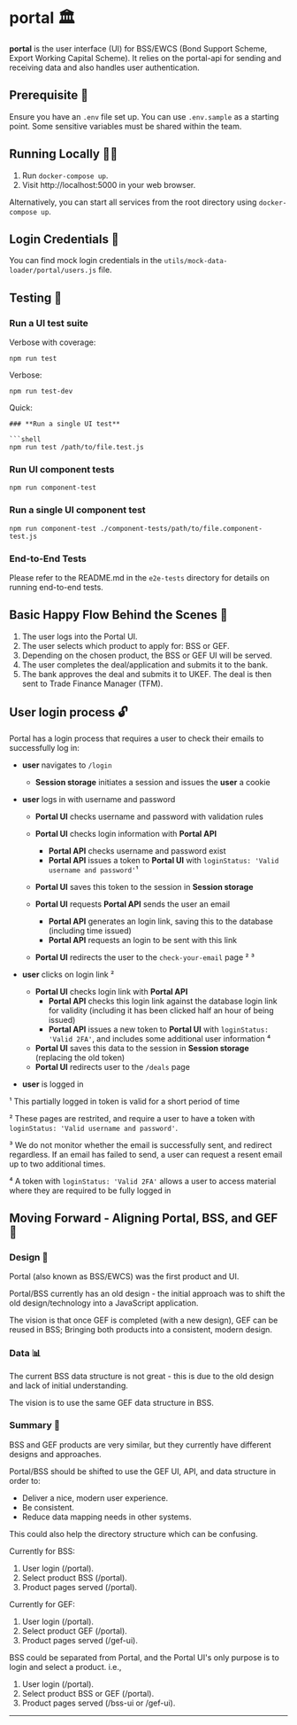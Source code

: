 # portal 🏛️

**portal** is the user interface (UI) for BSS/EWCS (Bond Support Scheme, Export Working Capital Scheme). It relies on the portal-api for sending and receiving data and also handles user authentication.

## Prerequisite 🧩

Ensure you have an `.env` file set up. You can use `.env.sample` as a starting point. Some sensitive variables must be shared within the team.

## Running Locally 🏃‍♂️

1. Run `docker-compose up`.
2. Visit http://localhost:5000 in your web browser.

Alternatively, you can start all services from the root directory using `docker-compose up`.

## Login Credentials 🔐

You can find mock login credentials in the `utils/mock-data-loader/portal/users.js` file.

## Testing 🧪

### **Run a UI test suite**

Verbose with coverage:
```shell
npm run test
```

Verbose:
```shell
npm run test-dev
```

Quick:
```
### **Run a single UI test**

```shell
npm run test /path/to/file.test.js
```

### **Run UI component tests**

```shell
npm run component-test
```

### **Run a single UI component test**

```shell
npm run component-test ./component-tests/path/to/file.component-test.js
```

### **End-to-End Tests**

Please refer to the README.md in the `e2e-tests` directory for details on running end-to-end tests.

## Basic Happy Flow Behind the Scenes 🌟

1. The user logs into the Portal UI.
2. The user selects which product to apply for: BSS or GEF.
3. Depending on the chosen product, the BSS or GEF UI will be served.
4. The user completes the deal/application and submits it to the bank.
5. The bank approves the deal and submits it to UKEF. The deal is then sent to Trade Finance Manager (TFM).

## User login process 🔓

Portal has a login process that requires a user to check their emails to successfully log in:

- **user** navigates to `/login`
  - **Session storage** initiates a session and issues the **user** a cookie
- **user** logs in with username and password

  - **Portal UI** checks username and password with validation rules
  - **Portal UI** checks login information with **Portal API**
    - **Portal API** checks username and password exist
    - **Portal API** issues a token to **Portal UI** with `loginStatus: 'Valid username and password'`¹
  - **Portal UI** saves this token to the session in **Session storage**
  - **Portal UI** requests **Portal API** sends the user an email

    - **Portal API** generates an login link, saving this to the database (including time issued)
    - **Portal API** requests an login to be sent with this link

  - **Portal UI** redirects the user to the `check-your-email` page ² ³

- **user** clicks on login link ²
  - **Portal UI** checks login link with **Portal API**
    - **Portal API** checks this login link against the database login link for validity (including it has been clicked half an hour of being issued)
    - **Portal API** issues a new token to **Portal UI** with `loginStatus: 'Valid 2FA'`, and includes some additional user information ⁴
  - **Portal UI** saves this data to the session in **Session storage** (replacing the old token)
  - **Portal UI** redirects user to the `/deals` page
- **user** is logged in

¹ This partially logged in token is valid for a short period of time

² These pages are restrited, and require a user to have a token with `loginStatus: 'Valid username and password'`.

³ We do not monitor whether the email is successfully sent, and redirect regardless. If an email has failed to send, a user can request a resent email up to two additional times.

⁴ A token with `loginStatus: 'Valid 2FA'` allows a user to access material where they are required to be fully logged in

## Moving Forward - Aligning Portal, BSS, and GEF 🔀

### Design 🎨

Portal (also known as BSS/EWCS) was the first product and UI.

Portal/BSS currently has an old design - the initial approach was to shift the old design/technology into a JavaScript application.

The vision is that once GEF is completed (with a new design), GEF can be reused in BSS; Bringing both products into a consistent, modern design.

### Data 📊

The current BSS data structure is not great - this is due to the old design and lack of initial understanding.

The vision is to use the same GEF data structure in BSS.

### Summary 📝

BSS and GEF products are very similar, but they currently have different designs and approaches.

Portal/BSS should be shifted to use the GEF UI, API, and data structure in order to:

- Deliver a nice, modern user experience.
- Be consistent.
- Reduce data mapping needs in other systems.

This could also help the directory structure which can be confusing.

Currently for BSS:

1. User login (/portal).
2. Select product BSS (/portal).
3. Product pages served (/portal).

Currently for GEF:

1. User login (/portal).
2. Select product GEF (/portal).
3. Product pages served (/gef-ui).

BSS could be separated from Portal, and the Portal UI's only purpose is to login and select a product. i.e.,

1. User login (/portal).
2. Select product BSS or GEF (/portal).
3. Product pages served (/bss-ui or /gef-ui).

---
